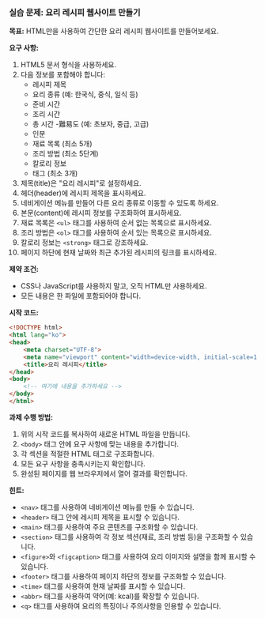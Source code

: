 ### 실습 문제: 요리 레시피 웹사이트 만들기

**목표:**
HTML만을 사용하여 간단한 요리 레시피 웹사이트를 만들어보세요.

**요구 사항:**

1. HTML5 문서 형식을 사용하세요.
2. 다음 정보를 포함해야 합니다:
   - 레시피 제목
   - 요리 종류 (예: 한국식, 중식, 일식 등)
   - 준비 시간
   - 조리 시간
   - 총 시간
   -難易도 (예: 초보자, 중급, 고급)
   - 인분
   - 재료 목록 (최소 5개)
   - 조리 방법 (최소 5단계)
   - 칼로리 정보
   - 태그 (최소 3개)
3. 제목(title)은 "요리 레시피"로 설정하세요.
4. 헤더(header)에 레시피 제목을 표시하세요.
5. 네비게이션 메뉴를 만들어 다른 요리 종류로 이동할 수 있도록 하세요.
6. 본문(content)에 레시피 정보를 구조화하여 표시하세요.
7. 재료 목록은 `<ul>` 태그를 사용하여 순서 없는 목록으로 표시하세요.
8. 조리 방법은 `<ol>` 태그를 사용하여 순서 있는 목록으로 표시하세요.
9. 칼로리 정보는 `<strong>` 태그로 강조하세요.
10. 페이지 하단에 현재 날짜와 최근 추가된 레시피의 링크를 표시하세요.

**제약 조건:**
- CSS나 JavaScript를 사용하지 말고, 오직 HTML만 사용하세요.
- 모든 내용은 한 파일에 포함되어야 합니다.

**시작 코드:**
```html
<!DOCTYPE html>
<html lang="ko">
<head>
    <meta charset="UTF-8">
    <meta name="viewport" content="width=device-width, initial-scale=1.0">
    <title>요리 레시피</title>
</head>
<body>
    <!-- 여기에 내용을 추가하세요 -->
</body>
</html>
```

**과제 수행 방법:**
1. 위의 시작 코드를 복사하여 새로운 HTML 파일을 만듭니다.
2. `<body>` 태그 안에 요구 사항에 맞는 내용을 추가합니다.
3. 각 섹션을 적절한 HTML 태그로 구조화합니다.
4. 모든 요구 사항을 충족시키는지 확인합니다.
5. 완성된 페이지를 웹 브라우저에서 열어 결과를 확인합니다.

**힌트:**
- `<nav>` 태그를 사용하여 네비게이션 메뉴를 만들 수 있습니다.
- `<header>` 태그 안에 레시피 제목을 표시할 수 있습니다.
- `<main>` 태그를 사용하여 주요 콘텐츠를 구조화할 수 있습니다.
- `<section>` 태그를 사용하여 각 정보 섹션(재료, 조리 방법 등)을 구조화할 수 있습니다.
- `<figure>`와 `<figcaption>` 태그를 사용하여 요리 이미지와 설명을 함께 표시할 수 있습니다.
- `<footer>` 태그를 사용하여 페이지 하단의 정보를 구조화할 수 있습니다.
- `<time>` 태그를 사용하여 현재 날짜를 표시할 수 있습니다.
- `<abbr>` 태그를 사용하여 약어(예: kcal)를 확장할 수 있습니다.
- `<q>` 태그를 사용하여 요리의 특징이나 주의사항을 인용할 수 있습니다.
